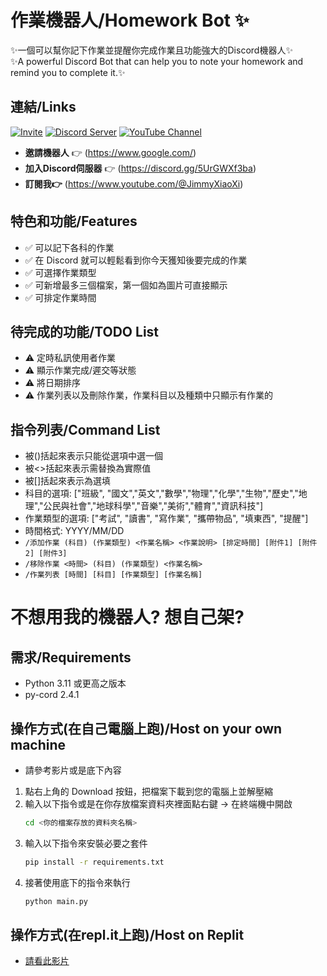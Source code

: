 # **作業機器人/Homework Bot** ✨
✨一個可以幫你記下作業並提醒你完成作業且功能強大的Discord機器人✨\
✨A powerful Discord Bot that can help you to note your homework and remind you to complete it.✨

## 連結/Links
[![Invite](https://img.shields.io/badge/Invite-Bot-blue)](https://www.google.com/)
[![Discord Server](https://img.shields.io/badge/Discord%20Server-Join-brightgreen)](https://discord.gg/5UrGWXf3ba)
[![YouTube Channel](https://img.shields.io/badge/YouTube-Subscribe-red)](https://www.youtube.com/@JimmyXiaoXi)

- **邀請機器人** 👉 (https://www.google.com/)
- **加入Discord伺服器** 👉 (https://discord.gg/5UrGWXf3ba)
- **訂閱我👉** (https://www.youtube.com/@JimmyXiaoXi)

## 特色和功能/Features
- ✅ 可以記下各科的作業
- ✅ 在 Discord 就可以輕鬆看到你今天獲知後要完成的作業
- ✅ 可選擇作業類型
- ✅ 可新增最多三個檔案，第一個如為圖片可直接顯示
- ✅ 可排定作業時間

## 待完成的功能/TODO List
- ⚠️ 定時私訊使用者作業
- ⚠️ 顯示作業完成/遲交等狀態
- ⚠️ 將日期排序
- ⚠️ 作業列表以及刪除作業，作業科目以及種類中只顯示有作業的

## 指令列表/Command List
- 被()括起來表示只能從選項中選一個
- 被<>括起來表示需替換為實際值
- 被[]括起來表示為選填
- 科目的選項: ["班級", "國文","英文","數學","物理","化學","生物","歷史","地理","公民與社會","地球科學","音樂","美術","體育","資訊科技"]
- 作業類型的選項: ["考試", "讀書", "寫作業", "攜帶物品", "填東西", "提醒"]
- 時間格式: YYYY/MM/DD
- `/添加作業 (科目) (作業類型) <作業名稱> <作業說明> [排定時間] [附件1] [附件2] [附件3]`
- `/移除作業 <時間> (科目) (作業類型) <作業名稱>`
- `/作業列表 [時間] [科目] [作業類型] [作業名稱]`

# **不想用我的機器人? 想自己架?**

## 需求/Requirements
- Python 3.11 或更高之版本
- py-cord 2.4.1

## 操作方式(在自己電腦上跑)/Host on your own machine
- 請參考影片或是底下內容
1. 點右上角的 Download 按鈕，把檔案下載到您的電腦上並解壓縮
2. 輸入以下指令或是在你存放檔案資料夾裡面點右鍵 -> 在終端機中開啟
   ```bash
   cd <你的檔案存放的資料夾名稱>
3. 輸入以下指令來安裝必要之套件
   ```bash
   pip install -r requirements.txt
4. 接著使用底下的指令來執行
   ```bash
   python main.py
## 操作方式(在repl.it上跑)/Host on Replit
- [請看此影片](https://www.google.com)